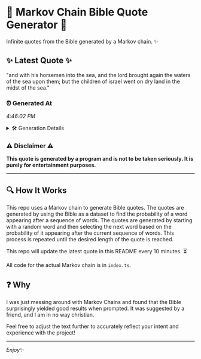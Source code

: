 # 📖 Markov Chain Bible Quote Generator 📖

Infinite quotes from the Bible generated by a Markov chain. ✨

## ✨ Latest Quote ✨
"and with his horsemen into the sea, and the lord brought again the waters of the sea upon them; but the children of israel went on dry land in the midst of the sea."

### ⏰ Generated At
*4:46:02 PM*

<details>
    <summary>🛠️ Generation Details</summary>
    <p>
        <strong>🌱 Seed:</strong> and<br>
        <strong>🔄 Iterations:</strong> 33<br>
        <strong>📜 Context History:</strong><br>[ and ]: with<br>[ and, with ]: his<br>[ and, with, his ]: horsemen<br>[ and, with, his, horsemen ]: into<br>[ and, with, his, horsemen, into ]: the<br>[ and, with, his, horsemen, into, the ]: sea,<br>[ with, his, horsemen, into, the, sea, ]: and<br>[ his, horsemen, into, the, sea,, and ]: the<br>[ horsemen, into, the, sea,, and, the ]: lord<br>[ into, the, sea,, and, the, lord ]: brought<br>[ the, sea,, and, the, lord, brought ]: again<br>[ sea,, and, the, lord, brought, again ]: the<br>[ and, the, lord, brought, again, the ]: waters<br>[ the, lord, brought, again, the, waters ]: of<br>[ lord, brought, again, the, waters, of ]: the<br>[ brought, again, the, waters, of, the ]: sea<br>[ again, the, waters, of, the, sea ]: upon<br>[ the, waters, of, the, sea, upon ]: them;<br>[ waters, of, the, sea, upon, them; ]: but<br>[ of, the, sea, upon, them;, but ]: the<br>[ the, sea, upon, them;, but, the ]: children<br>[ sea, upon, them;, but, the, children ]: of<br>[ upon, them;, but, the, children, of ]: israel<br>[ them;, but, the, children, of, israel ]: went<br>[ but, the, children, of, israel, went ]: on<br>[ the, children, of, israel, went, on ]: dry<br>[ children, of, israel, went, on, dry ]: land<br>[ of, israel, went, on, dry, land ]: in<br>[ israel, went, on, dry, land, in ]: the<br>[ went, on, dry, land, in, the ]: midst<br>[ on, dry, land, in, the, midst ]: of<br>[ dry, land, in, the, midst, of ]: the<br>[ land, in, the, midst, of, the ]: sea.<br>
    </p>
</details>

### ⚠️ Disclaimer ⚠️
**This quote is generated by a program and is not to be taken seriously. It is purely for entertainment purposes.**

---

## 🔍 How It Works

This repo uses a Markov chain to generate Bible quotes. The quotes are generated by using the Bible as a dataset to find the probability of a word appearing after a sequence of words. The quotes are generated by starting with a random word and then selecting the next word based on the probability of it appearing after the current sequence of words. This process is repeated until the desired length of the quote is reached.

This repo will update the latest quote in this README every 10 minutes. ⏳

All code for the actual Markov chain is in `index.ts`.

## ❓ Why

I was just messing around with Markov Chains and found that the Bible surprisingly yielded good results when prompted. 
It was suggested by a friend, and I am in no way christian.

Feel free to adjust the text further to accurately reflect your intent and experience with the project!

---

*Enjoy*✨
